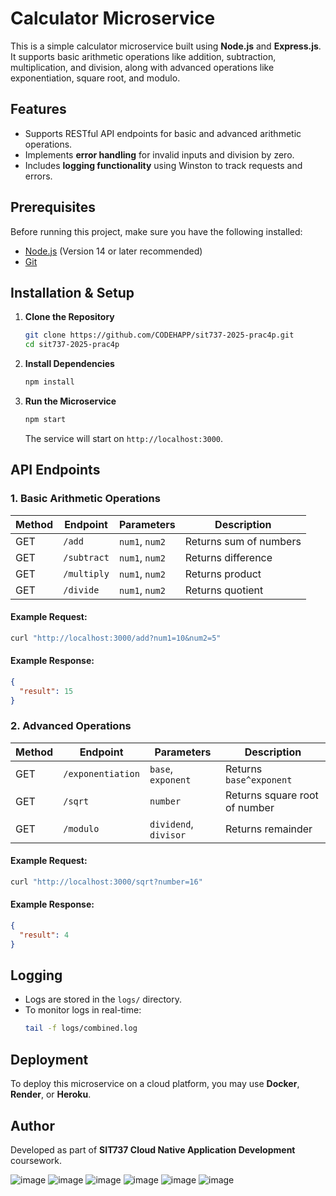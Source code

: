 # Calculator Microservice

This is a simple calculator microservice built using **Node.js** and **Express.js**. It supports basic arithmetic operations like addition, subtraction, multiplication, and division, along with advanced operations like exponentiation, square root, and modulo.

## Features
- Supports RESTful API endpoints for basic and advanced arithmetic operations.
- Implements **error handling** for invalid inputs and division by zero.
- Includes **logging functionality** using Winston to track requests and errors.

## Prerequisites
Before running this project, make sure you have the following installed:

- [Node.js](https://nodejs.org/en/download/) (Version 14 or later recommended)
- [Git](https://git-scm.com/downloads)

## Installation & Setup
1. **Clone the Repository**
   ```sh
   git clone https://github.com/CODEHAPP/sit737-2025-prac4p.git
   cd sit737-2025-prac4p
   ```

2. **Install Dependencies**
   ```sh
   npm install
   ```

3. **Run the Microservice**
   ```sh
   npm start
   ```

   The service will start on `http://localhost:3000`.

## API Endpoints
### 1. Basic Arithmetic Operations
| Method | Endpoint         | Parameters              | Description              |
|--------|----------------|--------------------------|--------------------------|
| GET    | `/add`         | `num1`, `num2`          | Returns sum of numbers  |
| GET    | `/subtract`    | `num1`, `num2`          | Returns difference      |
| GET    | `/multiply`    | `num1`, `num2`          | Returns product         |
| GET    | `/divide`      | `num1`, `num2`          | Returns quotient        |

#### Example Request:
```sh
curl "http://localhost:3000/add?num1=10&num2=5"
```
#### Example Response:
```json
{
  "result": 15
}
```

### 2. Advanced Operations
| Method | Endpoint          | Parameters                 | Description                      |
|--------|-----------------|-----------------------------|----------------------------------|
| GET    | `/exponentiation` | `base`, `exponent`         | Returns `base^exponent`         |
| GET    | `/sqrt`          | `number`                   | Returns square root of number   |
| GET    | `/modulo`        | `dividend`, `divisor`      | Returns remainder               |

#### Example Request:
```sh
curl "http://localhost:3000/sqrt?number=16"
```
#### Example Response:
```json
{
  "result": 4
}
```

## Logging
- Logs are stored in the `logs/` directory.
- To monitor logs in real-time:
  ```sh
  tail -f logs/combined.log
  ```

## Deployment
To deploy this microservice on a cloud platform, you may use **Docker**, **Render**, or **Heroku**.

## Author
Developed as part of **SIT737 Cloud Native Application Development** coursework.

![image](https://github.com/user-attachments/assets/f88c029f-f118-49db-a58f-05f8e25549fa)
![image](https://github.com/user-attachments/assets/16ad7877-e095-487d-a761-442567194559)
![image](https://github.com/user-attachments/assets/d3d91c41-68ca-4c1f-8444-1616234a522c)
![image](https://github.com/user-attachments/assets/0f07b5e2-9449-496b-b608-8ee7bdbf7d8d)
![image](https://github.com/user-attachments/assets/b6a605e5-1308-45fe-a9a7-2b18e1050a7e)
![image](https://github.com/user-attachments/assets/79173473-ec55-4b6f-aaca-0ee228c7f83c)

